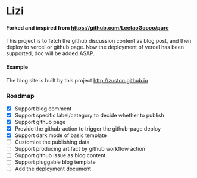 # Lizi

#### Forked and inspired from https://github.com/LeetaoGoooo/pure

This project is to fetch the github discussion content as blog post, and then deploy to vercel or github page.
Now the deployment of vercel has been supported, doc will be added ASAP.

#### Example
The blog site is built by this project http://zuston.github.io

### Roadmap
- [x] Support blog comment 
- [x] Support specific label/category to decide whether to publish
- [x] Support github page
- [x] Provide the github-action to trigger the github-page deploy
- [x] Support dark mode of basic template
- [ ] Customize the publishing data
- [ ] Support producing artifact by github workflow action
- [ ] Support github issue as blog content
- [ ] Support pluggable blog template
- [ ] Add the deployment document